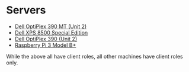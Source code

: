 # Servers

* [Dell OptiPlex 390 MT (Unit 2)](https://github.com/jdrch/Hardware/blob/master/Dell%20OptiPlex%20390-1%20MT.md)
* [Dell XPS 8500 Special Edition](https://github.com/jdrch/Hardware/blob/master/Dell%20XPS%208500%20Special%20Edition.md)
* [Dell OptiPlex 390 (Unit 2)](https://github.com/jdrch/Hardware/blob/master/Dell%20OptiPlex%20390-1%20SFF.md)
* [Raspberry Pi 3 Model B+](https://github.com/jdrch/Hardware/blob/master/Raspberry%20Pi%203%20Model%20B%2B.md)

While the above all have client roles, all other machines have client roles only.
